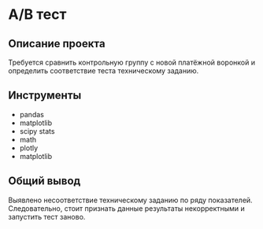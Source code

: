 # А/В тест 

## Описание проекта
Требуется сравнить контрольную группу с новой платёжной воронкой и определить соответствие теста техническому заданию.

## Инструменты
- pandas
- matplotlib
- scipy stats
- math
- plotly
- matplotlib

## Общий вывод
Выявлено несоответствие техническому заданию по ряду показателей. Следовательно, стоит признать данные результаты некорректными и запустить тест заново. 
